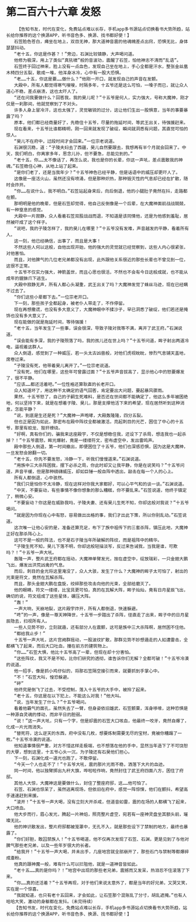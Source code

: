 # 第二百六十六章 发怒
        【告知书友，时代在变化，免费站点难以长存，手机app多书源站点切换看书大势所趋，站长给你推荐的这个换源APP，听书音色多、换源、找书都好使！】
       石笠脸色苍白，瘫坐在地上，双目无神，那大道神音震的他魂魄差点出窍，恐惧无比，身体瑟瑟抖动。
       “老十五，你这是作甚？！”旁边，石渊比较镇静，大声喝问道。
       他修为极深，用上了类似“真犼啸”般的音波功，震醒了石笠，怕他神志不清而“乱语”。
       石笠终于回过神来，脸上没有一点血色，发现自己坐在地上，手心全都是汗水，整张金丝凰木椅四分五裂，散成一堆，他浑身冰冷，心中有一股大恐惧。
       “老……十五，你这是要……做什么？”他刚一开口，就发现自己的声音在发颤。
       大殿中，所有人都觉得寒气嗖嗖，时隔多年，十五爷还是这么可怕，一嗓子而已，就让众人道心不稳，差点崩溃，这也太吓人了。
       “还在问我要做什么？回答我，我的昊儿呢？”十五爷是何人，实力强大，号称大魔神，刚才仅是一刹那间，他就觉察到了不对头。
       许多人身上冒冷汗，这也太强了，灵觉敏锐的过分，这让他们生出一股惧意，当年的事要暴露了吗？
       原本，他们都已经商量好了，先稳住十五爷，尽量的拖延时间，等武王出关，待强援赶来。
       现在看来，十五爷比谁都精明，刚一回来就发现了破绽，瞬间就洞悉有问题，其直觉可怕的惊人。
       “昊儿不在府中，过段时间才会回来。”一位宗老说道。
       石渊很沉稳，道：“子陵夫妇去了西疆，昊儿自然要跟去，我想再有半个月就会回来了。中天，我们明白，你离家多年，思念儿孙，但不要急，总能见到的。”
       “老十五，你……太不像话了，再怎么说，我也是你的长辈，你这一声吼，差点震散我的神魂。”石笠稳住心神，从地上站了起来。
       “是你们老了，还是当我年少？”十五爷神色已经平静，但是话语中的威压却更吓人了。
       这像是一座活火山，虽然还没有喷涌，但是那种炽热，那种毁灭性的气息却已经在扩散，随时会炸开。
       “你……在说什么，我不明白。”石笠站起身来后，向后倒退，他的小腿肚子竟然在抖，走路都在颤。
       那明明是他的晚辈，但是石笠却觉得，他自己反倒像是一个后辈，在大魔神面前战战兢兢，有一种窒息的感觉。
       大殿中一片寂静，众人看着石笠双股战战而退，不知道是该同情他，还是为他感到羞耻，居然被吓成了这个样子。
       “说吧，我的子陵怎样了，我的昊儿在哪里？”十五爷没有发难，声音越发的平静，看着所有人。
       这一刻，他已经确信，出事了，而且是大事！
       不然这些人何以这般，自他出现开始，他的强大的灵觉就已经觉察到，这些人内心很紧张，对他害怕。
       而且，对他脾气的几位老兄弟都没有出现，此外跟他关系很近的那些长辈也不曾见到一位，这很不正常。
       十五爷不仅实力强大，神箭盖世，而且心思也很活，不然也不会有今日这般成就，也不能从成年的貔貅爪下逃生。
       大殿中寂静无声，所有人都心头凝重，武王出关了吗？大魔神发觉了蛛丝马迹，现在已经瞒不过去了。
       “你们这些小辈都下去。”一位宗老开口。
       下一刻，那些孩子全都起身，被老仆人带走了，不作停留。
       现在再想撒谎，也没有多大意义了，大魔神眼中不揉沙子，早已洞悉了破绽，他们若还是掩饰也没有多大意义了。
       现在能做的就是拖延时间，等待强援！
       “老十五，当年发生了一些事，误会很深，导致子陵对我等不满，离开了武王府。”石渊说道。
       “误会能有多深，我的子陵殒落了吗，我的孩儿还在世上吗？”十五爷问道，眸子射出两道冷电，逼视着这群人。
       众人倒退，感觉到了一种威压，若一头太古凶兽般，对他们虎视眈眈，惨烈气息铺天盖地，席卷过来。
       “子陵没有死，他带着昊儿离开了。”一位宗老说道。
       “没有死，他们在哪里，这些年可曾露过面？”十五爷声音拔高了，显示他心中的怒要爆发了，很不平静。
       “应该……都还活着吧。”一位性格还算耿直的长老开口。
       众人知道坏了，用这种不太确定的语气回答，肯定要出大问题，要起暴风骤雨。
       果然，十五爷怒了，自己的子嗣生死难料，是否还在世间都不能确定了，他这么多年被困绝地，何以坚持下来，就是在想着子陵、昊儿，那是支撑他活下来的希望，现在居然听到这种消息，怎能平静？
       “说，到底是生还是死？”大魔神一声咆哮，大殿轰隆隆，四分五裂。
       但也正是因为如此，那密布在殿中阵纹全都被激活，亮起刺目的光芒，困住了中心的十五爷，那里有蛟龙、狴犴缭绕。
       “好啊，真有你们的，骗我来这座殿宇，不仅是想稳住我，还设下了杀局，想连我也一起杀掉？！”十五爷震怒，眸光爆射，竟是一缕缕符文，密布虚空中，发出雷鸣声。
       殿中那些人倒退，第一时间撤出，即便困住了十五爷，他们也深感恐惧，因为这是大魔神，一旦发怒会掀翻一切。
       “老十五，你先不要发怒，冷静一下，听我们慢慢道来。”石渊说道。
       “用族中三大杀阵困我，摆下必杀之局，你此时却又让我平静，你是在说笑吗？”十五爷问道，声音平缓，但是那种磅礴威压，却如巨锤一般自阵中透出，敲击在每一个人的心上。
       所有人都倒退，心中骇然。
       “我们只是怕你不太冷静，现在这样对你我大家都好，可以心平气和的谈一谈。”石渊说道。
       “中天，不要妄动，有些事情不像你想象的那么糟糕，你不要乱来。”石笠说道，他终于镇定了，稍微心安。
       “不要妄动？你这是在威胁我吗，子陵夫妻、还有昊儿生死不知，你却这般对我说？”十五爷喝问。
       “就是因为你现在心中有怒，容易做出出格的事，我们才出此下策，所以你别乱动。”石笠说道。
       这次唯一让他心安的是，准备还算充足，布下了族中祖传下的三套杀阵，镇压此地，大魔神正好在那杀阵心上。
       这可不是一般的阵法，也不是石子陵当年所破解的阵纹，而是祖阵中的精华。
       “子陵生死不知，昊儿下落不明，你却这般轻描淡写，反过来告诫我，当我是谁，可欺吗？！”十五爷一声大吼。
       轰隆一声，整片武王府都在摇动，大魔神单臂发光，按在虚空中，绽放瑞彩，一只金翅大鹏飞出，爆发出洪荒凶禽的气息。
       而后，刺目的金光将这里淹没了，众人大骇，发生了什么？大魔神的眸子太可怕了，射出的光束是符文，竟然在瓦解杀阵。
       而且，那头金翅大鹏在盘旋，绞碎那些攻击向他的光束，全部给磨灭了。
       他的眼睛，符文一缕缕，比宝具更可怕，真的在瓦解大阵，眸子灿灿，竟有日月星辰飞出，确切的说，符文组成了这些星体，碾压大阵。
       “轰！”
       一声大响，天崩地裂，这片殿宇炸开，所有人都倒退，快速躲避。
       “咚”的一声，像是一尊天神降世，十五爷一步踏出了杀阵，径直走了出来，眸子中的日月星辰隐去，扫视所有人。
       一些人见势不妙，立刻就遁，还有部分人在震颤，这可是族中三大杀阵啊，居然困不住他。
       “都给我止步！”
       十五爷一声大吼，这片宫阙群摇动，一股波纹扩散，那群见势不妙想遁走的人如遭雷击，全都横飞了起来，而后大口吐血，撞在前方的建筑物上。
       “你……”石笠大惧，他比十五爷高了一辈，但现在却十分害怕。
       “这些阵纹，我又不是不知，比你们研究的透彻，谁告诉你们无解？全都可破！”十五爷冷漠的说道。
       他一招手，像是抓小鸡仔似的，将那石笠隔空接引而来，就要抓到手掌心中。
       “不！”石笠大叫，惶恐躲避。
       “砰”
       他终究是倒飞了过去，不受控制，落入十五爷的大手中，被拎了起来。
       “老十五，你这是在以下犯上，不能这么对我！”他大叫。
       “说，当年发生了什么？”十五爷喝问。
       看着他霸气的面孔，虽然失去了一臂，但身姿依旧雄武，石笠颤栗，浑身哆嗦，这种恐惧是一种源自灵魂的悸动，而非平日的胆弱。
       “说！”这一声大吼，只有一个字，但是却震的石笠大口咳血，他最终一咬牙，竟然自爆了，化成一片光雨消失。
       “替死符，这么逆天的东西，府中没有几枚，想要炼制需要无尽的宝材，竟被你糟蹋了一枚。”十五爷冷漠的说道。
       他知道事情很严重，对方不惜这样走极端，也不想落在他的手中，显然当年造下了不可饶恕的大孽，想到这里，十五爷心头一沉，为子陵还有石昊他们担心。
       下一刻，石渊化成一道光也跑了，不敢停留。
       “今天一个人也走不了！”十五爷大吼，震的那片光雨不稳，洒落下大片的血迹。
       同一时间，他以独臂掷出九杆大旗，哗啦啦作响，竟然封住了武王府四面八方，困住了府邸。
       其他人大惊，大魔神这是要做什么，封住了整座府邸，这……他可怕了。
       石笠、石渊也惊呆了，虽然逃离现场，但依旧在府中，感觉一阵惊悚，他们在颤抖，希望高手速速赶到来援。
       “滚开！”十五爷一声大喝，没有立刻大开杀戒，但道音如雷，震的在场的人都横飞了起来，大口喷血。
       他大步而行，眉心发光，腾起一片神焰，照亮整片虚空，宛若有一座神灵盘坐其额头前，璀璨无比。
       他的神识散发出，整片府邸都被笼罩中，无孔不入，就是那些设下了禁制的地方，最终也暴露了。
       “你们好胆，敢囚禁族人！”十五爷喝道，他不仅再次发现了石笠、石渊，更是见到了与他对脾气那些老兄弟，以及一些年岁很大的长者。
       “给我开！”十五爷一声大喝，并未出手，几座地宫就全部崩开了，那些石门与禁制等都爆碎成齑粉。
       他真的跟神魔一般，难有什么可以拦阻他，就是一道神音皆如此。
       “老十五……真的是你吗？！”地宫中出现的那些老兄弟，震撼而又发呆，热泪忍不住滚落了下来。
       “你……真的还活着？”十五爷再现，对于他们来说太意外了，都是当年的好兄弟，又哭又笑，实在是一个惊喜。
       “我就知道，也只有老十五回来，才会如此，让石笠那个混账乱了分寸，胡乱遮掩。”也有人哈哈大笑，激动的身躯都在发抖。（未完待续）
       【告知书友，时代在变化，免费站点难以长存，手机app多书源站点切换看书大势所趋，站长给你推荐的这个换源APP，听书音色多、换源、找书都好使！】